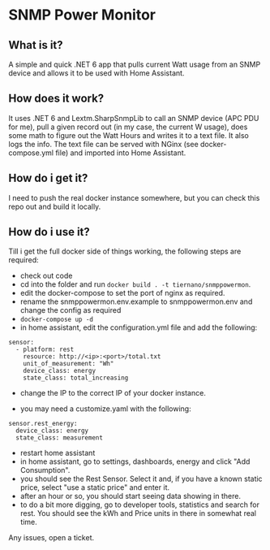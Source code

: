 # SNMP Power Monitor
## What is it?
A simple and quick .NET 6 app that pulls current Watt usage from an SNMP device and allows it to be used with Home Assistant.

## How does it work?
It uses .NET 6 and Lextm.SharpSnmpLib to call an SNMP device (APC PDU for me), pull a given record out (in my case, the current W usage), does some math to figure out the Watt Hours and writes it to a text file. It also logs the info. The text file can be served with NGinx (see docker-compose.yml file) and imported into Home Assistant.

## How do i get it?
I need to push the real docker instance somewhere, but you can check this repo out and build it locally. 

## How do i use it?

Till i get the full docker side of things working, the following steps are required:

* check out code
* cd into the folder and run `docker build . -t tiernano/snmppowermon`. 
* edit the docker-compose to set the port of nginx as required.
* rename the snmppowermon.env.example to snmppowermon.env and change the config as required
* `docker-compose up -d`
* in home assistant, edit the configuration.yml file and add the following:

```
sensor:
  - platform: rest
    resource: http://<ip>:<port>/total.txt
    unit_of_measurement: "Wh"
    device_class: energy
    state_class: total_increasing
```

* change the IP to the correct IP of your docker instance. 

* you may need a customize.yaml with the following:

```
sensor.rest_energy:
  device_class: energy
  state_class: measurement
```

* restart home assistant
* in home assistant, go to settings, dashboards, energy and click "Add Consumption". 
* you should see the Rest Sensor. Select it and, if you have a known static price, select "use a static price" and enter it.
* after an hour or so, you should start seeing data showing in there.
* to do a bit more digging, go to developer tools, statistics and search for rest. You should see the kWh and Price units in there in somewhat real time.

Any issues, open a ticket.



